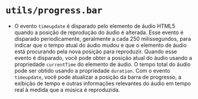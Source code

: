 # `utils/progress.bar`

- O evento `timeupdate` é disparado pelo elemento de áudio HTML5 quando a posição de reprodução do áudio é alterada. Esse evento é disparado periodicamente, geralmente a cada 250 milissegundos, para indicar que o tempo atual do áudio mudou e que o elemento de áudio está procurando pela nova posição para reproduzir. Quando esse evento é disparado, você pode obter a posição atual do áudio usando a propriedade `currentTime` do elemento de áudio. O tempo total do áudio pode ser obtido usando a propriedade `duration`. Com o evento `timeupdate`, você pode atualizar a posição da barra de progresso, a exibição de tempo e outras informações relevantes do áudio em tempo real à medida que a música é reproduzida.
